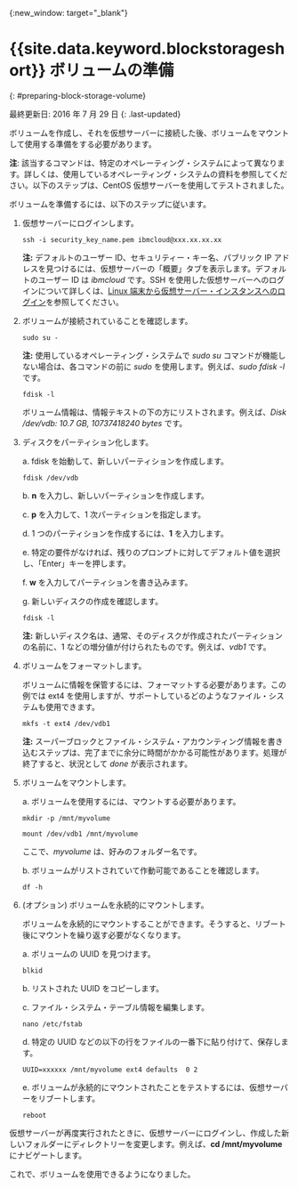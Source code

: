 {:new_window: target="_blank"}


# {{site.data.keyword.blockstorageshort}} ボリュームの準備 
{: #preparing-block-storage-volume}

最終更新日: 2016 年 7 月 29 日
{: .last-updated}

  ボリュームを作成し、それを仮想サーバーに接続した後、ボリュームをマウントして使用する準備をする必要があります。
  
  **注**: 該当するコマンドは、特定のオペレーティング・システムによって異なります。詳しくは、使用しているオペレーティング・システムの資料を参照してください。以下のステップは、CentOS 仮想サーバーを使用してテストされました。
  
  ボリュームを準備するには、以下のステップに従います。

1. 仮想サーバーにログインします。  

   <pre><code>ssh -i security_key_name.pem ibmcloud@xxx.xx.xx.xx</pre></code>

   **注:** デフォルトのユーザー ID、セキュリティー・キー名、パブリック IP アドレスを見つけるには、仮想サーバーの「概要」タブを表示します。デフォルトのユーザー ID は *ibmcloud* です。SSH を使用した仮想サーバーへのログインについて詳しくは、[Linux 端末から仮想サーバー・インスタンスへのログイン](../../virtualmachines/vm_manage_instances.html#vm_login)を参照してください。 

2. ボリュームが接続されていることを確認します。  

   <pre><code>sudo su -</pre></code>
   
   **注:** 使用しているオペレーティング・システムで *sudo su* コマンドが機能しない場合は、各コマンドの前に *sudo* を使用します。例えば、*sudo fdisk -l* です。
   
   <pre><code>fdisk -l</pre></code>

   ボリューム情報は、情報テキストの下の方にリストされます。例えば、*Disk /dev/vdb: 10.7 GB, 10737418240 bytes* です。

3. ディスクをパーティション化します。

   a. fdisk を始動して、新しいパーティションを作成します。
    
     <pre><code>fdisk /dev/vdb</pre></code>

   b. **n** を入力し、新しいパーティションを作成します。
   
   c. **p** を入力して、1 次パーティションを指定します。
   
   d. 1 つのパーティションを作成するには、**1** を入力します。
   
   e. 特定の要件がなければ、残りのプロンプトに対してデフォルト値を選択し、「Enter」キーを押します。

   f. **w** を入力してパーティションを書き込みます。
   
   g. 新しいディスクの作成を確認します。
   
     <pre><code>fdisk -l</pre></code>

     **注:** 新しいディスク名は、通常、そのディスクが作成されたパーティションの名前に、1 などの増分値が付けられたものです。例えば、*vdb1* です。

4. ボリュームをフォーマットします。 

   ボリュームに情報を保管するには、フォーマットする必要があります。この例では ext4 を使用しますが、サポートしているどのようなファイル・システムも使用できます。

   <pre><code>mkfs -t ext4 /dev/vdb1</pre></code>

    **注:** スーパーブロックとファイル・システム・アカウンティング情報を書き込むステップは、完了までに余分に時間がかかる可能性があります。処理が終了すると、状況として *done* が表示されます。

5. ボリュームをマウントします。 

   a. ボリュームを使用するには、マウントする必要があります。

      <pre><code>mkdir -p /mnt/myvolume</pre></code>
      
      <pre><code>mount /dev/vdb1 /mnt/myvolume</pre></code>

      ここで、*myvolume* は、好みのフォルダー名です。

   b. ボリュームがリストされていて作動可能であることを確認します。

      <pre><code>df -h</pre></code>

6. (オプション) ボリュームを永続的にマウントします。 

   ボリュームを永続的にマウントすることができます。そうすると、リブート後にマウントを繰り返す必要がなくなります。

   a. ボリュームの UUID を見つけます。

      <pre><code>blkid</pre></code>

   b. リストされた UUID をコピーします。

   c. ファイル・システム・テーブル情報を編集します。

      <pre><code>nano /etc/fstab</pre></code>      

   d. 特定の UUID などの以下の行をファイルの一番下に貼り付けて、保存します。
   
      <pre><code>UUID=xxxxxx /mnt/myvolume ext4 defaults  0 2</pre></code>

   e. ボリュームが永続的にマウントされたことをテストするには、仮想サーバーをリブートします。

      <pre><code>reboot</pre></code>

  仮想サーバーが再度実行されたときに、仮想サーバーにログインし、作成した新しいフォルダーにディレクトリーを変更します。例えば、**cd /mnt/myvolume** にナビゲートします。

  これで、ボリュームを使用できるようになりました。
